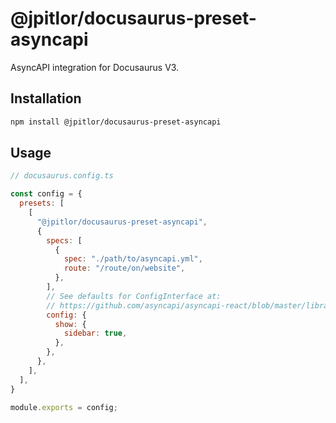 # @jpitlor/docusaurus-preset-asyncapi

AsyncAPI integration for Docusaurus V3.

## Installation

```bash
npm install @jpitlor/docusaurus-preset-asyncapi
```

## Usage

```js
// docusaurus.config.ts

const config = {
  presets: [
    [
      "@jpitlor/docusaurus-preset-asyncapi",
      {
        specs: [
          {
            spec: "./path/to/asyncapi.yml",
            route: "/route/on/website",
          },
        ],
        // See defaults for ConfigInterface at:
        // https://github.com/asyncapi/asyncapi-react/blob/master/library/src/config/default.ts
        config: {
          show: {
            sidebar: true,
          },
        },
      },
    ],
  ],
}

module.exports = config;
```
